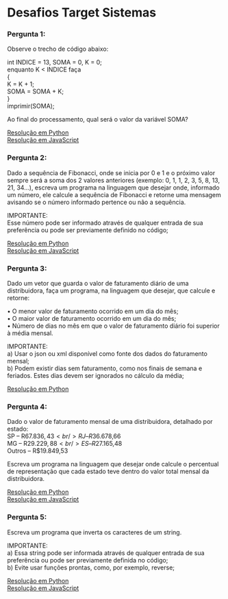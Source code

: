 # Desafios Target Sistemas

### Pergunta 1: <br/>
Observe o trecho de código abaixo:

int INDICE = 13, SOMA = 0, K = 0;<br/>
enquanto K < INDICE faça<br/>
{<br/>
K = K + 1;<br/>
SOMA = SOMA + K;<br/>
}<br/>
imprimir(SOMA);

Ao final do processamento, qual será o valor da variável SOMA?

<a href="https://github.com/adiosCarla/desafios-target-sistemas/blob/main/pergunta_1.ipynb">Resolução em Python</a><br/>
<a href="https://github.com/adiosCarla/desafios-target-sistemas/blob/main/pergunta_1.js">Resolução em JavaScript</a>

### Pergunta 2:<br/>
Dado a sequência de Fibonacci, onde se inicia por 0 e 1 e o próximo valor sempre será a soma dos 2 valores anteriores (exemplo: 0, 1, 1, 2, 3, 5, 8, 13, 21, 34...), escreva um programa na linguagem que desejar onde, informado um número, ele calcule a sequência de Fibonacci e retorne uma mensagem avisando se o número informado pertence ou não a sequência.

IMPORTANTE:<br/>
Esse número pode ser informado através de qualquer entrada de sua preferência ou pode ser previamente definido no código;<br/>

<a href="https://github.com/adiosCarla/desafios-target-sistemas/blob/main/pergunta_2.ipynb">Resolução em Python</a><br/>
<a href="https://github.com/adiosCarla/desafios-target-sistemas/blob/main/pergunta_2.js">Resolução em JavaScript</a>

### Pergunta 3:<br/>
Dado um vetor que guarda o valor de faturamento diário de uma distribuidora, faça um programa, na linguagem que desejar, que calcule e retorne:

• O menor valor de faturamento ocorrido em um dia do mês;<br/>
• O maior valor de faturamento ocorrido em um dia do mês;<br/>
• Número de dias no mês em que o valor de faturamento diário foi superior à média mensal.

IMPORTANTE:<br/>
a) Usar o json ou xml disponível como fonte dos dados do faturamento mensal;<br/>
b) Podem existir dias sem faturamento, como nos finais de semana e feriados. Estes dias devem ser ignorados no cálculo da média;<br/>

<a href="https://github.com/adiosCarla/desafios-target-sistemas/blob/main/pergunta_3.ipynb">Resolução em Python</a>

### Pergunta 4:<br/>
Dado o valor de faturamento mensal de uma distribuidora, detalhado por estado:<br/>
SP – R$67.836,43<br/>
RJ – R$36.678,66<br/>
MG – R$29.229,88<br/>
ES – R$27.165,48<br/>
Outros – R$19.849,53<br/>

Escreva um programa na linguagem que desejar onde calcule o percentual de representação que cada estado teve dentro do valor total mensal da distribuidora.<br/>

<a href="https://github.com/adiosCarla/desafios-target-sistemas/blob/main/pergunta_4.ipynb">Resolução em Python</a><br/>
<a href="https://github.com/adiosCarla/desafios-target-sistemas/blob/main/pergunta_4.js">Resolução em JavaScript</a>

### Pergunta 5:<br/>
Escreva um programa que inverta os caracteres de um string.

IMPORTANTE:<br/>
a) Essa string pode ser informada através de qualquer entrada de sua preferência ou pode ser previamente definida no código;<br/>
b) Evite usar funções prontas, como, por exemplo, reverse;<br/>

<a href="https://github.com/adiosCarla/desafios-target-sistemas/blob/main/pergunta_5.ipynb">Resolução em Python</a><br/>
<a href="https://github.com/adiosCarla/desafios-target-sistemas/blob/main/pergunta_5.js">Resolução em JavaScript</a>
